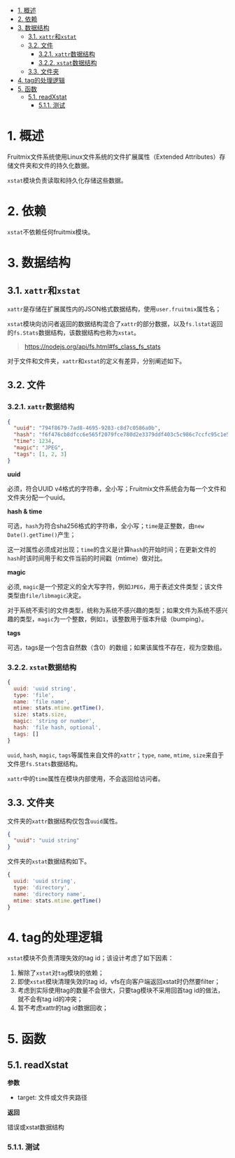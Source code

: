 <!-- TOC -->

- [1. 概述](#1-概述)
- [2. 依赖](#2-依赖)
- [3. 数据结构](#3-数据结构)
  - [3.1. `xattr`和`xstat`](#31-xattr和xstat)
  - [3.2. 文件](#32-文件)
    - [3.2.1. `xattr`数据结构](#321-xattr数据结构)
    - [3.2.2. `xstat`数据结构](#322-xstat数据结构)
  - [3.3. 文件夹](#33-文件夹)
- [4. tag的处理逻辑](#4-tag的处理逻辑)
- [5. 函数](#5-函数)
  - [5.1. readXstat](#51-readxstat)
    - [5.1.1. 测试](#511-测试)

<!-- /TOC -->


# 1. 概述

Fruitmix文件系统使用Linux文件系统的文件扩展属性（Extended Attributes）存储文件夹和文件的持久化数据。

`xstat`模块负责读取和持久化存储这些数据。

# 2. 依赖

`xstat`不依赖任何fruitmix模块。

# 3. 数据结构

## 3.1. `xattr`和`xstat`

`xattr`是存储在扩展属性内的JSON格式数据结构，使用`user.fruitmix`属性名；

`xstat`模块向访问者返回的数据结构混合了`xattr`的部分数据，以及`fs.lstat`返回的`fs.Stats`数据结构，该数据结构也称为`xstat`。

> https://nodejs.org/api/fs.html#fs_class_fs_stats

对于文件和文件夹，`xattr`和`xstat`的定义有差异，分别阐述如下。

## 3.2. 文件

### 3.2.1. `xattr`数据结构

```json
{
  "uuid": "794f8679-7ad8-4695-9283-c8d7c0586a0b",
  "hash": "f6f476cb8dfcc6e565f2079fce780d2e3379ddf403c5c986c7ccfc95c1e5217a",
  "time": 1234, 
  "magic": "JPEG",
  "tags": [1, 2, 3]
}
```

**uuid**

必须，符合UUID v4格式的字符串，全小写；Fruitmix文件系统会为每一个文件和文件夹分配一个uuid。

**hash & time**

可选，`hash`为符合sha256格式的字符串，全小写；`time`是正整数，由`new Date().getTime()`产生；

这一对属性必须成对出现；`time`的含义是计算`hash`的开始时间；在更新文件的`hash`时该时间用于和文件当前的时间戳（mtime）做对比。

**magic**

必须, `magic`是一个预定义的全大写字符，例如`JPEG`，用于表述文件类型；该文件类型由`file/libmagic`决定。

对于系统不索引的文件类型，统称为系统不感兴趣的类型；如果文件为系统不感兴趣的类型，`magic`为一个整数，例如`1`，该整数用于版本升级（bumping）。

**tags**

可选，tags是一个包含自然数（含0）的数组；如果该属性不存在，视为空数组。

### 3.2.2. `xstat`数据结构

```js
{       
  uuid: 'uuid string',                   
  type: 'file',         
  name: 'file name',
  mtime: stats.mtime.getTime(),
  size: stats.size,
  magic: 'string or number',
  hash: 'file hash, optional',
  tags: []
}
```

`uuid`, `hash`, `magic`, `tags`等属性来自文件的`xattr`；`type`, `name`, `mtime`, `size`来自于文件思`fs.Stats`数据结构。

`xattr`中的`time`属性在模块内部使用，不会返回给访问者。

## 3.3. 文件夹

文件夹的`xattr`数据结构仅包含`uuid`属性。

```json
{
  "uuid": "uuid string"
}
```

文件夹的`xstat`数据结构如下。

```js
{
  uuid: 'uuid string',
  type: 'directory',
  name: 'directory name',
  mtime: stats.mtime.getTime()
}
```

# 4. tag的处理逻辑

`xstat`模块不负责清理失效的tag id；该设计考虑了如下因素：

1. 解除了`xstat`对`tag`模块的依赖；
2. 即使`xstat`模块清理失效的tag id，vfs在向客户端返回xstat时仍然要filter；
3. 考虑到实际使用tag的数量不会很大，只要tag模块不采用回首tag id的做法，就不会有tag id的冲突；
4. 暂不考虑xattr的tag id数据回收；

# 5. 函数

## 5.1. readXstat

**参数**

+ target: 文件或文件夹路径

**返回**

错误或xstat数据结构




### 5.1.1. 测试



